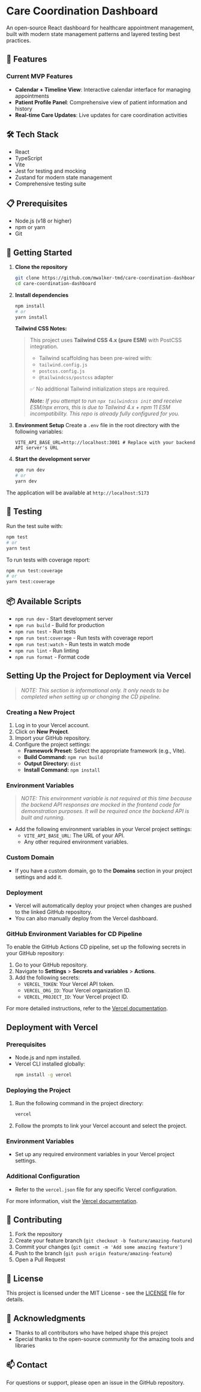 # Care Coordination Dashboard

An open-source React dashboard for healthcare appointment management, built with modern state management patterns and layered testing best practices.

## 🚀 Features

### Current MVP Features
- **Calendar + Timeline View**: Interactive calendar interface for managing appointments
- **Patient Profile Panel**: Comprehensive view of patient information and history
- **Real-time Care Updates**: Live updates for care coordination activities

## 🛠️ Tech Stack

- React
- TypeScript
- Vite
- Jest for testing and mocking
- Zustand for modern state management
- Comprehensive testing suite

## 📋 Prerequisites

- Node.js (v18 or higher)
- npm or yarn
- Git

## 🚀 Getting Started

1. **Clone the repository**
   ```bash
   git clone https://github.com/mwalker-tmd/care-coordination-dashboard.git
   cd care-coordination-dashboard
   ```

2. **Install dependencies**
   ```bash
   npm install
   # or
   yarn install
   ```
      **Tailwind CSS Notes:**
    >
    > This project uses **Tailwind CSS 4.x (pure ESM)** with PostCSS integration.
    > - Tailwind scaffolding has been pre-wired with:
    > - `tailwind.config.js`
    > - `postcss.config.js`
    > - `@tailwindcss/postcss` adapter
    >
    > ✅ No additional Tailwind initialization steps are required.
    >
    > _**Note:** If you attempt to run `npx tailwindcss init` and receive ESM/npx errors, this is due to Tailwind 4.x + npm 11 ESM incompatibility. This repo is already fully configured for you._

3. **Environment Setup**
   Create a `.env` file in the root directory with the following variables:
   ```
   VITE_API_BASE_URL=http://localhost:3001 # Replace with your backend API server's URL
   ```

4. **Start the development server**
   ```bash
   npm run dev
   # or
   yarn dev
   ```

The application will be available at `http://localhost:5173`

## 🧪 Testing

Run the test suite with:
```bash
npm test
# or
yarn test
```

To run tests with coverage report:
```bash
npm run test:coverage
# or
yarn test:coverage
```

## 📦 Available Scripts

- `npm run dev` - Start development server
- `npm run build` - Build for production
- `npm run test` - Run tests
- `npm run test:coverage` - Run tests with coverage report
- `npm run test:watch` - Run tests in watch mode
- `npm run lint` - Run linting
- `npm run format` - Format code

## Setting Up the Project for Deployment via Vercel
> _NOTE: This section is informational only. It only needs to be completed when setting up or changing the CD pipeline._ 

### Creating a New Project
1. Log in to your Vercel account.
2. Click on **New Project**.
3. Import your GitHub repository.
4. Configure the project settings:
   - **Framework Preset:** Select the appropriate framework (e.g., Vite).
   - **Build Command:** `npm run build`
   - **Output Directory:** `dist`
   - **Install Command:** `npm install`

### Environment Variables
> _NOTE: This environment variable is not required at this time because the backend API responses are mocked in the frontend code for demonstration purposes. It will be required once the backend API is built and running._
- Add the following environment variables in your Vercel project settings:
  - `VITE_API_BASE_URL`: The URL of your API.
  - Any other required environment variables.

### Custom Domain
- If you have a custom domain, go to the **Domains** section in your project settings and add it.

### Deployment
- Vercel will automatically deploy your project when changes are pushed to the linked GitHub repository.
- You can also manually deploy from the Vercel dashboard.

### GitHub Environment Variables for CD Pipeline
To enable the GitHub Actions CD pipeline, set up the following secrets in your GitHub repository:
1. Go to your GitHub repository.
2. Navigate to **Settings** > **Secrets and variables** > **Actions**.
3. Add the following secrets:
   - `VERCEL_TOKEN`: Your Vercel API token.
   - `VERCEL_ORG_ID`: Your Vercel organization ID.
   - `VERCEL_PROJECT_ID`: Your Vercel project ID.

For more detailed instructions, refer to the [Vercel documentation](https://vercel.com/docs).

## Deployment with Vercel

### Prerequisites
- Node.js and npm installed.
- Vercel CLI installed globally:
  ```bash
  npm install -g vercel
  ```

### Deploying the Project
1. Run the following command in the project directory:
   ```bash
   vercel
   ```
2. Follow the prompts to link your Vercel account and select the project.

### Environment Variables
- Set up any required environment variables in your Vercel project settings.

### Additional Configuration
- Refer to the `vercel.json` file for any specific Vercel configuration.

For more information, visit the [Vercel documentation](https://vercel.com/docs). 

## 🤝 Contributing

1. Fork the repository
2. Create your feature branch (`git checkout -b feature/amazing-feature`)
3. Commit your changes (`git commit -m 'Add some amazing feature'`)
4. Push to the branch (`git push origin feature/amazing-feature`)
5. Open a Pull Request

## 📝 License

This project is licensed under the MIT License - see the [LICENSE](LICENSE) file for details.

## 🙏 Acknowledgments

- Thanks to all contributors who have helped shape this project
- Special thanks to the open-source community for the amazing tools and libraries

## 📫 Contact

For questions or support, please open an issue in the GitHub repository.